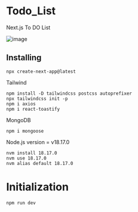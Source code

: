 # Todo_List
Next.js To DO List

![image](https://github.com/user-attachments/assets/fa23bf99-5f5b-4c35-8daf-a9e58edc692a)

## Installing
    npx create-next-app@latest

    

  Tailwind
  
    npm install -D tailwindcss postcss autoprefixer
    npx tailwindcss init -p
    npm i axios
    npm i react-toastify
  
  MongoDB
  
    npm i mongoose
    
Node.js version = v18.17.0
      
    nvm install 18.17.0
    nvm use 18.17.0
    nvm alias default 18.17.0

# Initialization

    npm run dev
